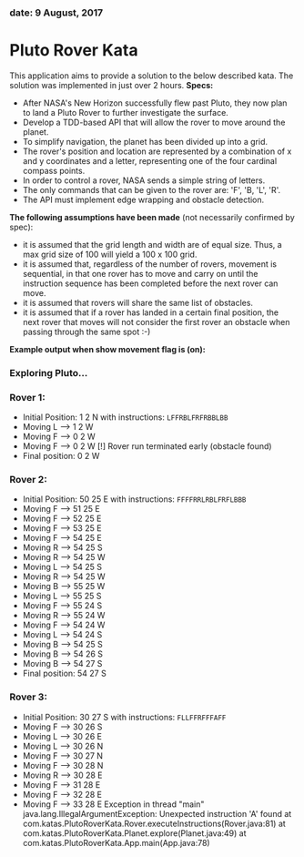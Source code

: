 ### date: 9 August, 2017

# Pluto Rover Kata
This application aims to provide a solution to the below described kata. The solution was implemented in just over 2 hours. **Specs:**
 * After NASA's New Horizon successfully flew past Pluto, they now plan to land a Pluto Rover to further investigate the surface.
 * Develop a TDD-based API that will allow the rover to move around the planet.
 * To simplify navigation, the planet has been divided up into a grid.
 * The rover's position and location are represented by a combination of x and y coordinates and a letter, representing one of the four cardinal compass points.
 * In order to control a rover, NASA sends a simple string of letters. 
 * The only commands that can be given to the rover are: 'F', 'B, 'L', 'R'.
 * The API must implement edge wrapping and obstacle detection.

**The following assumptions have been made** (not necessarily confirmed by spec):
 *  it is assumed that the grid length and width are of equal size. Thus, a max grid size of 100 will yield a 100 x 100 grid.
 *  it is assumed that, regardless of the number of rovers, movement is sequential, in that one rover has to move and carry on until the instruction sequence has been completed before the next rover can move.
 *  it is assumed that rovers will share the same list of obstacles.
 *  it is assumed that if a rover has landed in a certain final position, the next rover that moves will not consider the first rover an obstacle when passing through the same spot :-)
    
**Example output when show movement flag is (on):**

### Exploring Pluto...

### Rover 1: 
  - Initial Position: 1 2 N with instructions: `LFFRBLFRFRBBLBB`
  - Moving L --> 1 2 W 
  - Moving F --> 0 2 W 
  - Moving F --> 0 2 W 
    [!] Rover run terminated early (obstacle found)
  - Final position: 0 2 W 

### Rover 2: 
  - Initial Position: 50 25 E with instructions: `FFFFRRLRBLFRFLBBB`
  - Moving F --> 51 25 E 
  - Moving F --> 52 25 E 
  - Moving F --> 53 25 E 
  - Moving F --> 54 25 E 
  - Moving R --> 54 25 S 
  - Moving R --> 54 25 W 
  - Moving L --> 54 25 S 
  - Moving R --> 54 25 W 
  - Moving B --> 55 25 W 
  - Moving L --> 55 25 S 
  - Moving F --> 55 24 S 
  - Moving R --> 55 24 W 
  - Moving F --> 54 24 W 
  - Moving L --> 54 24 S 
  - Moving B --> 54 25 S 
  - Moving B --> 54 26 S 
  - Moving B --> 54 27 S 
  - Final position: 54 27 S 

### Rover 3: 
  - Initial Position: 30 27 S with instructions: `FLLFFRFFFAFF`
  - Moving F --> 30 26 S 
  - Moving L --> 30 26 E 
  - Moving L --> 30 26 N 
  - Moving F --> 30 27 N 
  - Moving F --> 30 28 N 
  - Moving R --> 30 28 E 
  - Moving F --> 31 28 E 
  - Moving F --> 32 28 E 
  - Moving F --> 33 28 E 
Exception in thread "main" java.lang.IllegalArgumentException: Unexpected instruction 'A' found
	at com.katas.PlutoRoverKata.Rover.executeInstructions(Rover.java:81)
	at com.katas.PlutoRoverKata.Planet.explore(Planet.java:49)
	at com.katas.PlutoRoverKata.App.main(App.java:78)
